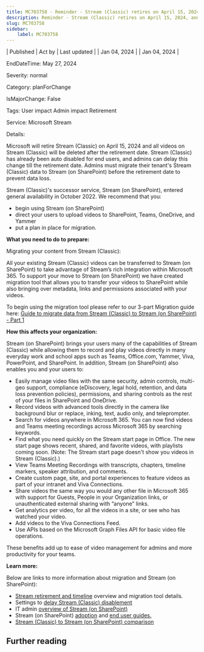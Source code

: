 ```yaml
---
title: MC703758 - Reminder - Stream (Classic) retires on April 15, 2024, and all unmigrated videos will be deleted
description: Reminder - Stream (Classic) retires on April 15, 2024, and all unmigrated videos will be deleted
slug: MC703758
sidebar:
    label: MC703758
---
```


| Published | Act by | Last updated |
| Jan 04, 2024 |  | Jan 04, 2024 |

EndDateTime: May 27, 2024

Severity: normal

Category: planForChange

IsMajorChange: False

Tags: User impact Admin impact Retirement

Service: Microsoft Stream

Details: 

<p>Microsoft will retire Stream (Classic) on April 15, 2024 and all videos on Stream (Classic) will be deleted after the retirement date. Stream (Classic) has already been auto disabled for end users, and admins can delay this change till the retirement date. Admins must migrate their tenant's Stream (Classic) data to Stream (on SharePoint) before the retirement date to prevent data loss.</p><p>Stream (Classic)'s successor service, Stream (on SharePoint), entered general availability in October 2022. We recommend that you:
</p><ul><li>begin using Stream (on SharePoint)
</li><li>direct your users to upload videos to SharePoint, Teams, OneDrive, and Yammer
</li><li>put a plan in place for migration.
</li></ul><p><b>What you need to do to prepare:</b>
</p><p>Migrating your content from Stream (Classic):
</p><p>All your existing Stream (Classic) videos can be transferred to Stream (on SharePoint) to take advantage of Stream’s rich integration within Microsoft 365. To support your move to Stream (on SharePoint) we have created migration tool that allows you to transfer your videos to SharePoint while also bringing over metadata, links and permissions associated with your videos.
</p><p>To begin using the migration tool please refer to our 3-part Migration guide here: <a href="https://learn.microsoft.com/en-us/stream/streamnew/stream-migration-guide-part1" target="_blank"> Guide to migrate data from Stream (Classic) to Stream (on SharePoint) - Part 1</a></p><p><b>How this affects your organization:</b>
</p><p>Stream (on SharePoint) brings your users many of the capabilities of Stream (Classic) while allowing them to record and play videos directly in many everyday work and school apps such as Teams, Office.com, Yammer, Viva, PowerPoint, and SharePoint. In addition, Stream (on SharePoint) also enables you and your users to:
</p><ul><li>Easily manage video files with the same security, admin controls, multi-geo support, compliance (eDiscovery, legal hold, retention, and data loss prevention policies), permissions, and sharing controls as the rest of your files in SharePoint and OneDrive. 
</li><li>Record videos with advanced tools directly in the camera like background blur or replace, inking, text, audio only, and teleprompter. 
</li><li>Search for videos anywhere in Microsoft 365. You can now find videos and Teams meeting recordings across Microsoft 365 by searching keywords.
</li><li>Find what you need quickly on the Stream start page in Office. The new start page shows recent, shared, and favorite videos, with playlists coming soon. (Note: The Stream start page doesn't show you videos in Stream (Classic).) 
</li><li>View Teams Meeting Recordings with transcripts, chapters, timeline markers, speaker attribution, and comments. 
</li><li>Create custom page, site, and portal experiences to feature videos as part of your intranet and Viva Connections. 
</li><li>Share videos the same way you would any other file in Microsoft 365 with support for Guests, People in your Organization links, or unauthenticated external sharing with “anyone” links. 
</li><li>Get analytics per video, for all the videos in a site, or see who has watched your video. 
</li><li>Add videos to the Viva Connections Feed. 
</li><li>Use APIs based on the Microsoft Graph Files API for basic video file operations. 
</li></ul><p>These benefits add up to ease of video management for admins and more productivity for your teams.</p><p><b>Learn more:</b></p><p>Below are links to more information about migration and Stream (on SharePoint):
</p><ul><li><a href="https://aka.ms/StreamMigration" target="_blank">Stream retirement and timeline</a> overview and migration tool details.
</li><li>Settings to <a href="https://learn.microsoft.com/stream/streamnew/migration-settings#save-videos-to-stream-on-sharepoint" target="_blank">delay Stream (Classic) disablement</a>
</li><li>IT admin <a href="https://aka.ms/NewStream" target="_blank">overview of Stream (on SharePoint)</a></li><li>Stream (on SharePoint) <a href="https://aka.ms/StreamAdoption" target="_blank">adoption</a> and <a href="https://aka.ms/StreamUserGuide" target="_blank">end user guides.</a>
</li><li><a href="https://aka.ms/StreamClassicToSPFeatureList" target="_blank">Stream (Classic) to Stream (on SharePoint) comparison</a>
</li></ul>

## Further reading
